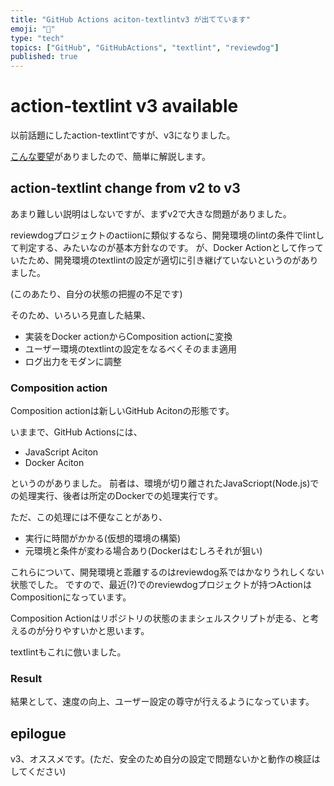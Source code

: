 ```yaml
---
title: "GitHub Actions aciton-textlintv3 が出てています"
emoji: "🐶"
type: "tech"
topics: ["GitHub", "GitHubActions", "textlint", "reviewdog"]
published: true
---
```

# action-textlint v3 available

以前話題にしたaction-textlintですが、v3になりました。

[こんな要望](https://zenn.dev/serima/articles/4dac7baf0b9377b0b58b#comment-a9468b580bdbf3)がありましたので、簡単に解説します。

## action-textlint change from v2 to v3

あまり難しい説明はしないですが、まずv2で大きな問題がありました。

reviewdogプロジェクトのactiionに類似するなら、開発環境のlintの条件でlintして判定する、みたいなのが基本方針なのです。
が、Docker Actionとして作っていたため、開発環境のtextlintの設定が適切に引き継げていないというのがありました。

(このあたり、自分の状態の把握の不足です)

そのため、いろいろ見直した結果、

- 実装をDocker actionからComposition actionに変換
- ユーザー環境のtextlintの設定をなるべくそのまま適用
- ログ出力をモダンに調整

### Composition action

Composition actionは新しいGitHub Acitonの形態です。

いままで、GitHub Actionsには、

- JavaScript Aciton
- Docker Aciton
 
というのがありました。
前者は、環境が切り離されたJavaScriopt(Node.js)での処理実行、後者は所定のDockerでの処理実行です。

ただ、この処理には不便なことがあり、

- 実行に時間がかかる(仮想的環境の構築)
- 元環境と条件が変わる場合あり(Dockerはむしろそれが狙い)

これらについて、開発環境と乖離するのはreviewdog系ではかなりうれしくない状態でした。
ですので、最近(?)でのreviewdogプロジェクトが持つActionはCompositionになっています。

Composition Actionはリポジトリの状態のままシェルスクリプトが走る、と考えるのが分りやすいかと思います。

textlintもこれに倣いました。

### Result

結果として、速度の向上、ユーザー設定の尊守が行えるようになっています。

## epilogue

v3、オススメです。(ただ、安全のため自分の設定で問題ないかと動作の検証はしてください)

